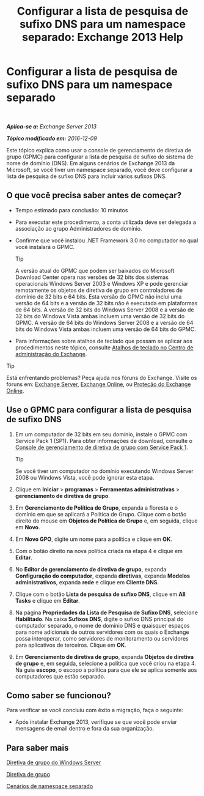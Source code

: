 ﻿---
title: 'Configurar a lista de pesquisa de sufixo DNS para um namespace separado: Exchange 2013 Help'
TOCTitle: Configurar a lista de pesquisa de sufixo DNS para um namespace separado
ms:assetid: cfa715ac-7b69-47c3-b206-933ec2cf677b
ms:mtpsurl: https://technet.microsoft.com/pt-br/library/Bb847901(v=EXCHG.150)
ms:contentKeyID: 50486692
ms.date: 05/22/2018
mtps_version: v=EXCHG.150
ms.translationtype: MT
---

# Configurar a lista de pesquisa de sufixo DNS para um namespace separado

 

_**Aplica-se a:** Exchange Server 2013_

_**Tópico modificado em:** 2016-12-09_

Este tópico explica como usar o console de gerenciamento de diretiva de grupo (GPMC) para configurar a lista de pesquisa de sufixo do sistema de nome de domínio (DNS). Em alguns cenários de Exchange 2013 da Microsoft, se você tiver um namespace separado, você deve configurar a lista de pesquisa de sufixo DNS para incluir vários sufixos DNS.

## O que você precisa saber antes de começar?

  - Tempo estimado para conclusão: 10 minutos

  - Para executar este procedimento, a conta utilizada deve ser delegada a associação ao grupo Administradores de domínio.

  - Confirme que você instalou .NET Framework 3.0 no computador no qual você instalará o GPMC.
    

    > [!TIP]
    > A versão atual do GPMC que podem ser baixados do Microsoft Download Center opera nas versões de 32 bits dos sistemas operacionais Windows Server 2003 e Windows XP e pode gerenciar remotamente os objetos de diretiva de grupo em controladores de domínio de 32 bits e 64 bits. Esta versão do GPMC não inclui uma versão de 64 bits e a versão de 32 bits não é executada em plataformas de 64 bits. A versão de 32 bits do Windows Server 2008 e a versão de 32 bits do Windows Vista ambas incluem uma versão de 32 bits do GPMC. A versão de 64 bits do Windows Server 2008 e a versão de 64 bits do Windows Vista ambas incluem uma versão de 64 bits do GPMC.



  - Para informações sobre atalhos de teclado que possam se aplicar aos procedimentos neste tópico, consulte [Atalhos de teclado no Centro de administração do Exchange](keyboard-shortcuts-in-the-exchange-admin-center-exchange-online-protection-help.md).


> [!TIP]
> Está enfrentando problemas? Peça ajuda nos fóruns do Exchange. Visite os fóruns em: <A href="https://go.microsoft.com/fwlink/p/?linkid=60612">Exchange Server</A>, <A href="https://go.microsoft.com/fwlink/p/?linkid=267542">Exchange Online</A>, ou <A href="https://go.microsoft.com/fwlink/p/?linkid=285351">Proteção do Exchange Online</A>.



## Use o GPMC para configurar a lista de pesquisa de sufixo DNS

1.  Em um computador de 32 bits em seu domínio, instale o GPMC com Service Pack 1 (SP1). Para obter informações de download, consulte o [Console de gerenciamento de diretiva de grupo com Service Pack 1](https://go.microsoft.com/fwlink/p/?linkid=100126).
    

    > [!TIP]
    > Se você tiver um computador no domínio executando Windows Server 2008 ou Windows Vista, você pode ignorar esta etapa.



2.  Clique em **Iniciar** \> **programas** \> **Ferramentas administrativas** \> **gerenciamento de diretiva de grupo**.

3.  Em **Gerenciamento de Política de Grupo**, expanda a floresta e o domínio em que se aplicará a Política de Grupo. Clique com o botão direito do mouse em **Objetos de Política de Grupo** e, em seguida, clique em **Novo**.

4.  Em **Novo GPO**, digite um nome para a política e clique em **OK**.

5.  Com o botão direito na nova política criada na etapa 4 e clique em **Editar**.

6.  No **Editor de gerenciamento de diretiva de grupo**, expanda **Configuração do computador**, expanda **diretivas**, expanda **Modelos administrativos**, expanda **rede** e clique em **Cliente DNS**.

7.  Clique com o botão **Lista de pesquisa de sufixo DNS**, clique em **All Tasks** e clique em **Editar**.

8.  Na página **Propriedades da Lista de Pesquisa de Sufixo DNS**, selecione **Habilitado**. Na caixa **Sufixos DNS**, digite o sufixo DNS principal do computador separado, o nome de domínio DNS e quaisquer espaços para nome adicionais de outros servidores com os quais o Exchange possa interoperar, como servidores de monitoramento ou servidores para aplicativos de terceiros. Clique em **OK**.

9.  Em **Gerenciamento de diretiva de grupo**, expanda **Objetos de diretiva de grupo** e, em seguida, selecione a política que você criou na etapa 4. Na guia **escopo**, o escopo a política para que ele se aplica somente aos computadores que estão separado.

## Como saber se funcionou?

Para verificar se você concluiu com êxito a migração, faça o seguinte:

  - Após instalar Exchange 2013, verifique se que você pode enviar mensagens de email dentro e fora da sua organização.

## Para saber mais

[Diretiva de grupo do Windows Server](https://go.microsoft.com/fwlink/p/?linkid=100128)

[Diretiva de grupo](https://go.microsoft.com/fwlink/?linkid=268043)

[Cenários de namespace separado](disjoint-namespace-scenarios-exchange-2013-help.md)

